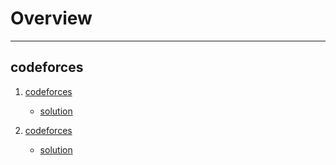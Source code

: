 # Overview









---
## codeforces

1. [codeforces](https://codeforces.com/contest/1106/problem/D)  
   * [solution](https://codeforces.com/contest/1106/submission/200984527)


2. [codeforces](https://codeforces.com/problemset/problem/1143/C)  
   * [solution](https://codeforces.com/contest/1143/submission/201401280)




